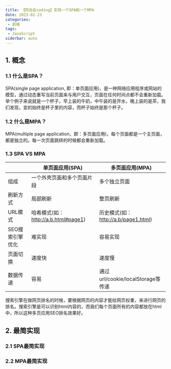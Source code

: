 ```yaml
---
title: 【阿白在coding】实现一个SPA和一个MPA
date: 2023-02-23
categories:
 - 前端
tags:
 - JavaScript
siderbar: auto
---
```


## 1. 概念
### 1.1 什么是SPA？
SPA(single page application, 即：单页面应用)，是一种网络应用程序或网站的模型，通过动态重写当前页面来与用户交互，页面在任何时间点都不会重新加载。举个例子来说就是一个杯子，早上装的牛奶，中午装的是开水，晚上装的是茶，我们发现，变的始终是杯子里的内容，而杯子始终是那个杯子。

### 1.2 什么是MPA？
MPA(multiple page application，即：多页面应用)，每个页面都是一个主页面，都是独立的。每一次页面跳转的时候都会重新加载。

### 1.3 SPA VS MPA
| | 单页面应用(SPA) | 多页面应用(MPA) |  
|---- | ---- | ---- |  
| 组成 | 一个外壳页面和多个页面片段 | 多个独立页面 |  
| 刷新方式 | 局部刷新 | 整页刷新 |  
| URL模式 | 哈希模式(如：http://a.b.html#page1) | 历史模式(如：http://a.b/page1.html) |  
| SEO搜索引擎优化 | 难实现 | 容易实现 |  
| 页面切换 | 速度快 | 速度慢 |  
| 数据传递 | 容易 | 通过url/cookie/localStorage等传递 |   

搜索引擎在做网页排名的时候，要根据网页的内容才能给网页权重，来进行网页的排名。搜索引擎是可以识别html内容的，而我们每个页面所有的内容都放在html中，所以这种多页应用SEO排名效果好。

## 2. 最简实现
### 2.1 SPA最简实现

### 2.2 MPA最简实现